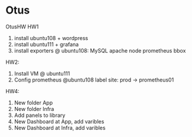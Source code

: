 # Otus
 OtusHW
HW1
1) install ubuntu108 + wordpress 
2) install ubuntu111 + grafana
3) install exporters @ ubuntu108:
    MySQL
    apache
    node
    prometheus
    bbox

HW2:

1) Install VM @ ubuntu111
2) Config prometheus @ubuntu108  label site: prod -> prometheus01

HW4:
1) New folder App
2) New folder Infra
3) Add panels to library
4) New Dashboard at App, add varibles
5) New Dashboard at Infra, add varibles


